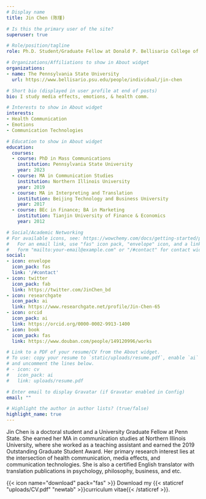 ```yaml
---
# Display name
title: Jin Chen (陈瑾)

# Is this the primary user of the site?
superuser: true

# Role/position/tagline
role: Ph.D. Student/Graduate Fellow at Donald P. Bellisario College of Communications

# Organizations/Affiliations to show in About widget
organizations:
- name: The Pennsylvania State University
  url: https://www.bellisario.psu.edu/people/individual/jin-chen

# Short bio (displayed in user profile at end of posts)
bio: I study media effects, emotions, & health comm.

# Interests to show in About widget
interests:
- Health Communication
- Emotions
- Communication Technologies

# Education to show in About widget
education:
  courses:
  - course: PhD in Mass Communications
    institution: Pennsylvania State University
    year: 2023
  - course: MA in Communication Studies
    institution: Northern Illinois University
    year: 2019
  - course: MA in Interpreting and Translation
    institution: Beijing Technology and Business University
    year: 2017
  - course: BEc in Finance; BA in Marketing  
    institution: Tianjin University of Finance & Economics
    year: 2012    

# Social/Academic Networking
# For available icons, see: https://wowchemy.com/docs/getting-started/page-builder/#icons
#   For an email link, use "fas" icon pack, "envelope" icon, and a link in the
#   form "mailto:your-email@example.com" or "/#contact" for contact widget.
social:
- icon: envelope
  icon_pack: fas
  link: '/#contact'
- icon: twitter
  icon_pack: fab
  link: https://twitter.com/JinChen_bd
- icon: researchgate  
  icon_pack: ai
  link: https://www.researchgate.net/profile/Jin-Chen-65
- icon: orcid
  icon_pack: ai
  link: https://orcid.org/0000-0002-9913-1400
- icon: book
  icon_pack: fas
  link: https://www.douban.com/people/149120996/works

# Link to a PDF of your resume/CV from the About widget.
# To use: copy your resume to `static/uploads/resume.pdf`, enable `ai` icons in `params.toml`,
# and uncomment the lines below.
# - icon: cv
#   icon_pack: ai
#   link: uploads/resume.pdf

# Enter email to display Gravatar (if Gravatar enabled in Config)
email: ""

# Highlight the author in author lists? (true/false)
highlight_name: true
---
```


Jin Chen is a doctoral student and a University Graduate Fellow at Penn State. She earned her MA in communication studies at Northern Illinois University, where she worked as a teaching assistant and earned the 2019 Outstanding Graduate Student Award. Her primary research interest lies at the intersection of health communication, media effects, and communication technologies. She is also a certified English translator with translation publications in psychology, philosophy, business, and etc.

{{< icon name="download" pack="fas" >}} Download my {{< staticref "uploads/CV.pdf" "newtab" >}}curriculum vitae{{< /staticref >}}.
